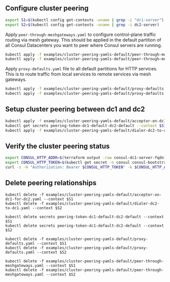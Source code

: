 ## Configure cluster peering
```sh
export S1=$(kubectl config get-contexts -oname | grep -i "dc1-server")
export S2=$(kubectl config get-contexts -oname | grep -i dc2-server)
```

Apply ```peer-through-meshgateways.yaml``` to configure control-plane traffic routing via mesh gateway. 
This should be applied in the default partition of all Consul Datacenters you want to peer where Consul servers are running.
```sh
kubectl apply -f examples/cluster-peering-yamls-default/peer-through-meshgateways.yaml --context $S1
kubectl apply -f examples/cluster-peering-yamls-default/peer-through-meshgateways.yaml --context $S2
```

Apply ```proxy-defaults.yaml``` file to all default partitions for HTTP services. 
This is to route traffic from local services to remote services via mesh gateways.
```sh
kubectl apply -f examples/cluster-peering-yamls-default/proxy-defaults.yaml --context $S1
kubectl apply -f examples/cluster-peering-yamls-default/proxy-defaults.yaml --context $S2
```

## Setup cluster peering between dc1 and dc2
```sh
kubectl apply -f examples/cluster-peering-yamls-default/acceptor-on-dc1-for-dc2.yaml --context $S1
kubectl get secrets peering-token-dc1-default-dc2-default --context $S1 -oyaml | kubectl apply -f - --context $S2
kubectl apply -f examples/cluster-peering-yamls-default/dialer-dc2-to-dc1.yaml --context $S2
```

## Verify the cluster peering status
```sh
export CONSUL_HTTP_ADDR=$(terraform output -raw consul-dc1-server-fqdn)
export CONSUL_HTTP_TOKEN=$(kubectl get secret -n consul consul-bootstrap-acl-token -ojson --context $S1 | jq .data.token -r | base64 -d)
curl -s -H "Authorization: Bearer $CONSUL_HTTP_TOKEN" -k $CONSUL_HTTP_ADDR/v1/peering/dc2-default\?partition=default | jq .
```

## Delete peering relationships
```
kubectl delete -f examples/cluster-peering-yamls-default/acceptor-on-dc1-for-dc2.yaml --context $S1
kubectl delete -f examples/cluster-peering-yamls-default/dialer-dc2-to-dc1.yaml --context $S2

kubectl delete secrets peering-token-dc1-default-dc2-default --context $S1
kubectl delete secrets peering-token-dc1-default-dc2-default --context $S2

kubectl delete -f examples/cluster-peering-yamls-default/proxy-defaults.yaml --context $S1
kubectl delete -f examples/cluster-peering-yamls-default/proxy-defaults.yaml --context $S2

kubectl delete -f examples/cluster-peering-yamls-default/peer-through-meshgateways.yaml --context $S1
kubectl delete -f examples/cluster-peering-yamls-default/peer-through-meshgateways.yaml --context $S2
```